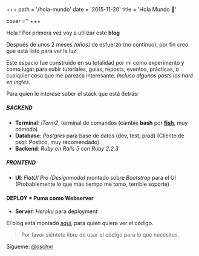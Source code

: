+++
path =  '/hola-mundo'
date = '2015-11-20'
title =  'Hola Mundo 👏'

cover =''
+++

Hola ! Por primera vez voy a utilizar este **blog**

Después de unos 2 meses _(años)_ de esfuerzo (no continuo), por fin creo que está listo para ver la luz.

Este espacio fue construido en su totalidad por mi como experimento y como lugar para subir tutoriales, guias, reposts, eventos, prácticas, o cualquier cosa que me parezca interesante. _Incluso algunos posts los haré en inglés_.

Para quien le interese saber el stack que está detrás:

##### BACKEND

- **Terminal**: _iTerm2_, terminal de comandos (cambié **bash** por **[fish](https://fishshell.com/)**, muy cómodo)
- **Database**: _Postgres_ para base de datos (dev, test, prod) (Cliente de psql: Postico, muy recomendado)
- **Backend**: _Ruby on Rails 5_ con _Ruby 2.2.3_

##### FRONTEND

- **UI**: _FlatUI Pro (Designmodo)_ montado sobre _Bootstrap_ para el UI (Probablemente lo que más tiempo me tomo, terrible soporte)

#### DEPLOY \* Puma como Webserver

- **Server**: _Heroku_ para deployment

El blog está montado [aqui](https://github.com/oschvr/blog), para quien quiera ver el código.

> Por favor siéntete libre de usar el código para lo que necesites.

Sígueme: [@oschvr](https://twitter.com/oschvr)
